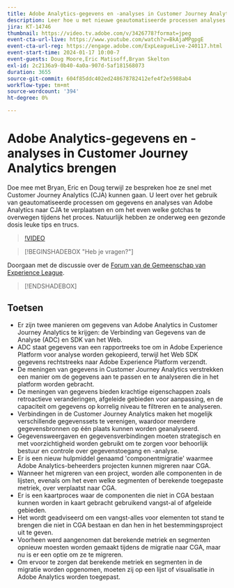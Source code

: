```yaml
---
title: Adobe Analytics-gegevens en -analyses in Customer Journey Analytics brengen
description: Leer hoe u met nieuwe geautomatiseerde processen analyses en gegevens van Adobe Analytics naar Adobe Customer Journey Analytics kunt verplaatsen.
jira: KT-14746
thumbnail: https://video.tv.adobe.com/v/3426778?format=jpeg
event-cta-url-live: https://www.youtube.com/watch?v=BkAjaMPgpgE
event-cta-url-reg: https://engage.adobe.com/ExpLeagueLive-240117.html
event-start-time: 2024-01-17 10:00-7
event-guests: Doug Moore,Eric Matisoff,Bryan Skelton
exl-id: 2c2136a9-0b40-4a0a-907d-5af181568073
duration: 3655
source-git-commit: 604f85ddc402ed248678782412efe4f2e5988ab4
workflow-type: tm+mt
source-wordcount: '394'
ht-degree: 0%

---
```


# Adobe Analytics-gegevens en -analyses in Customer Journey Analytics brengen

Doe mee met Bryan, Eric en Doug terwijl ze bespreken hoe ze snel met Customer Journey Analytics (CJA) kunnen gaan. U leert over het gebruik van geautomatiseerde processen om gegevens en analyses van Adobe Analytics naar CJA te verplaatsen en om het even welke gotchas te overwegen tijdens het proces. Natuurlijk hebben ze onderweg een gezonde dosis leuke tips en trucs.

>[!VIDEO](https://video.tv.adobe.com/v/3426778/?quality=12&learn=on)

>[!BEGINSHADEBOX &quot;Heb je vragen?&quot;]

Doorgaan met de discussie over de [Forum van de Gemeenschap van Experience League](https://experienceleaguecommunities.adobe.com/t5/adobe-analytics-discussions/experience-league-live-post-session-discussion-bringing-your/m-p/646093#M3582).

>[!ENDSHADEBOX]

## Toetsen

* Er zijn twee manieren om gegevens van Adobe Analytics in Customer Journey Analytics te krijgen: de Verbinding van Gegevens van de Analyse (ADC) en SDK van het Web.
* ADC staat gegevens van een rapportreeks toe om in Adobe Experience Platform voor analyse worden gekopieerd, terwijl het Web SDK gegevens rechtstreeks naar Adobe Experience Platform verzendt.
* De meningen van gegevens in Customer Journey Analytics verstrekken een manier om de gegevens aan te passen en te analyseren die in het platform worden gebracht.
* De meningen van gegevens bieden krachtige eigenschappen zoals retroactieve veranderingen, afgeleide gebieden voor aanpassing, en de capaciteit om gegevens op korrelig niveau te filtreren en te analyseren.
* Verbindingen in de Customer Journey Analytics maken het mogelijk verschillende gegevenssets te verenigen, waardoor meerdere gegevensbronnen op één plaats kunnen worden geanalyseerd.
* Gegevensweergaven en gegevensverbindingen moeten strategisch en met voorzichtigheid worden gebruikt om te zorgen voor behoorlijk bestuur en controle over gegevenstoegang en -analyse.
* Er is een nieuw hulpmiddel genaamd &#39;componentmigratie&#39; waarmee Adobe Analytics-beheerders projecten kunnen migreren naar CGA.
* Wanneer het migreren van een project, worden alle componenten in de lijsten, evenals om het even welke segmenten of berekende toegepaste metriek, over verplaatst naar CGA.
* Er is een kaartproces waar de componenten die niet in CGA bestaan kunnen worden in kaart gebracht gebruikend vangst-al of afgeleide gebieden.
* Het wordt geadviseerd om een vangst-alles voor elementen tot stand te brengen die niet in CGA bestaan en dan hen in het bestemmingsproject uit te geven.
* Voorheen werd aangenomen dat berekende metriek en segmenten opnieuw moesten worden gemaakt tijdens de migratie naar CGA, maar nu is er een optie om ze te migreren.
* Om ervoor te zorgen dat berekende metriek en segmenten in de migratie worden opgenomen, moeten zij op een lijst of visualisatie in Adobe Analytics worden toegepast.

